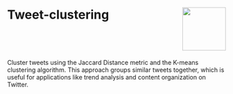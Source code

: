 <h1 style="display: flex; justify-content: space-between; align-items: right;">
    <span>Tweet-clustering</span>
    <img src="https://spark.apache.org/images/spark-logo-trademark.png" style="width: 100px;"/>
</h1>

Cluster tweets using the Jaccard Distance metric and the K-means clustering algorithm. This approach groups similar tweets together, which is useful for applications like trend analysis and content organization on Twitter.

